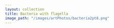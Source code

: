 ```yaml
---
layout: collection
title: Bacteria with flagella
image_path: "/images/artPhotos/bacteria2pt8.png"
---
```

